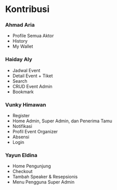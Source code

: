 # Kontribusi

### Ahmad Aria

- Profile Semua Aktor
- History
- My Wallet

### Haiday Aly

- Jadwal Event
- Detail Event + Tiket
- Search
- CRUD Event Admin
- Bookmark

### Vunky Himawan

- Register
- Home Admin, Super Admin, dan Penerima Tamu
- Notifikasi
- Profil Event Organizer
- Absensi
- Login

### Yayun Eldina

- Home Pengunjung
- Checkout
- Tambah Speaker & Resepsionis
- Menu Pengguna Super Admin
